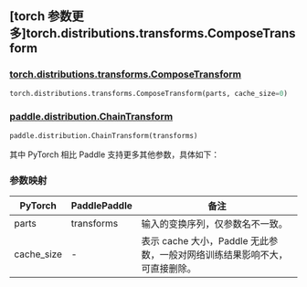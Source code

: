 ## [torch 参数更多]torch.distributions.transforms.ComposeTransform

### [torch.distributions.transforms.ComposeTransform](https://pytorch.org/docs/stable/distributions.html#torch.distributions.transforms.ComposeTransform)

```python
torch.distributions.transforms.ComposeTransform(parts, cache_size=0)
```

### [paddle.distribution.ChainTransform](https://www.paddlepaddle.org.cn/documentation/docs/zh/api/paddle/distribution/ChainTransform_cn.html)

```python
paddle.distribution.ChainTransform(transforms)
```

其中 PyTorch 相比 Paddle 支持更多其他参数，具体如下：

### 参数映射

| PyTorch    | PaddlePaddle | 备注                                                                       |
| ---------- | ------------ | -------------------------------------------------------------------------- |
| parts      | transforms   | 输入的变换序列，仅参数名不一致。                                           |
| cache_size | -            | 表示 cache 大小，Paddle 无此参数，一般对网络训练结果影响不大，可直接删除。 |
